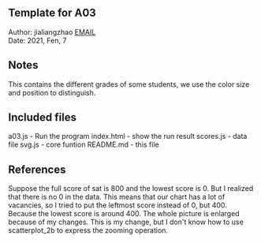 Template for A03
------------

Author: jialiangzhao [EMAIL](jialiangzhao@email.arizona.edu)  
Date: 2021, Fen, 7


## Notes
This contains the different grades of some students, 
we use the color size and position to distinguish. 


## Included files

 a03.js - Run the program 
 index.html - show the run result
 scores.js - data file
 svg.js - core funtion
 README.md - this file



## References
Suppose the full score of sat is 800 and the lowest score is 0. But I realized that there is no 0 in the data. This means that our chart has a lot of vacancies, so I tried to put the leftmost score instead of 0, but 400. Because the lowest score is around 400. The whole picture is enlarged because of my changes. This is my change, but I don't know how to use scatterplot_2b to express the zooming operation. 

